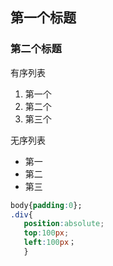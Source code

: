 ## 第一个标题
### 第二个标题
有序列表

1. 第一个
2. 第二个
3. 第三个

无序列表
* 第一
* 第二
* 第三
~~~ css 
body{padding:0};
.div{
   position:absolute;
   top:100px;
   left:100px；
   }
~~~
